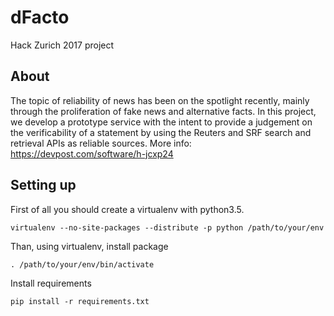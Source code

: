 # dFacto
Hack Zurich 2017 project

## About
The topic of reliability of news has been on the spotlight recently, mainly through the proliferation of fake news and alternative facts. In this project, we develop a prototype service with the intent to provide a judgement on the verificability of a statement by using the Reuters and SRF search and retrieval APIs as reliable sources. More info: https://devpost.com/software/h-jcxp24

## Setting up

First of all you should create a virtualenv with python3.5.

~~~
virtualenv --no-site-packages --distribute -p python /path/to/your/env
~~~

Than, using virtualenv, install package

~~~
. /path/to/your/env/bin/activate
~~~

Install requirements

~~~
pip install -r requirements.txt
~~~
